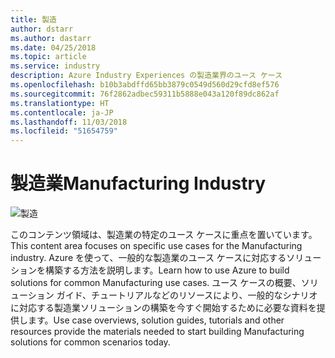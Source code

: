 ```yaml
---
title: 製造
author: dstarr
ms.author: dastarr
ms.date: 04/25/2018
ms.topic: article
ms.service: industry
description: Azure Industry Experiences の製造業界のユース ケース
ms.openlocfilehash: b10b3abdffd65bb3879c0549d560d29cfd8ef576
ms.sourcegitcommit: 76f2862adbec59311b5888e043a120f89dc862af
ms.translationtype: HT
ms.contentlocale: ja-JP
ms.lasthandoff: 11/03/2018
ms.locfileid: "51654759"
---
```

# <a name="manufacturing-industry"></a><span data-ttu-id="42def-103">製造業</span><span class="sxs-lookup"><span data-stu-id="42def-103">Manufacturing Industry</span></span>

![製造](./assets/index-assets/manufacturing.png)

<span data-ttu-id="42def-105">このコンテンツ領域は、製造業の特定のユース ケースに重点を置いています。</span><span class="sxs-lookup"><span data-stu-id="42def-105">This content area focuses on specific use cases for the Manufacturing industry.</span></span> <span data-ttu-id="42def-106">Azure を使って、一般的な製造業のユース ケースに対応するソリューションを構築する方法を説明します。</span><span class="sxs-lookup"><span data-stu-id="42def-106">Learn how to use Azure to build solutions for common Manufacturing use cases.</span></span> <span data-ttu-id="42def-107">ユース ケースの概要、ソリューション ガイド、チュートリアルなどのリソースにより、一般的なシナリオに対応する製造業ソリューションの構築を今すぐ開始するために必要な資料を提供します。</span><span class="sxs-lookup"><span data-stu-id="42def-107">Use case overviews, solution guides, tutorials and other resources provide the materials needed to start building Manufacturing solutions for common scenarios today.</span></span>
